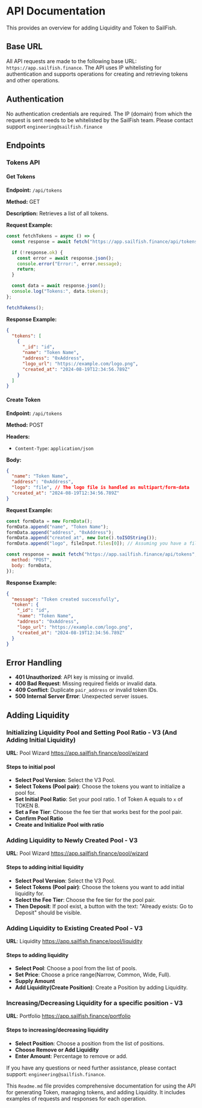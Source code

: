 # API Documentation

This provides an overview for adding Liquidity and Token to SailFish.

## Base URL

All API requests are made to the following base URL: `https://app.sailfish.finance`. The API uses IP whitelisting for authentication and supports operations for creating and retrieving tokens and other operations.

## Authentication

No authentication credentials are required. The IP (domain) from which the request is sent needs to be whitelisted by the SailFish team. Please contact support `engineering@sailfish.finance`

## Endpoints

### Tokens API

#### Get Tokens

**Endpoint:** `/api/tokens`

**Method:** GET

**Description:** Retrieves a list of all tokens.

**Request Example:**

```javascript
const fetchTokens = async () => {
  const response = await fetch("https://app.sailfish.finance/api/tokens");

  if (!response.ok) {
    const error = await response.json();
    console.error("Error:", error.message);
    return;
  }

  const data = await response.json();
  console.log("Tokens:", data.tokens);
};

fetchTokens();
```

**Response Example:**

```json
{
  "tokens": [
    {
      "_id": "id",
      "name": "Token Name",
      "address": "0xAddress",
      "logo_url": "https://example.com/logo.png",
      "created_at": "2024-08-19T12:34:56.789Z"
    }
  ]
}
```

#### Create Token

**Endpoint:** `/api/tokens`

**Method:** POST

**Headers:**

- `Content-Type`: `application/json`

**Body:**

```json
{
  "name": "Token Name",
  "address": "0xAddress",
  "logo": "file", // The logo file is handled as multipart/form-data
  "created_at": "2024-08-19T12:34:56.789Z"
}
```

**Request Example:**

```javascript
const formData = new FormData();
formData.append("name", "Token Name");
formData.append("address", "0xAddress");
formData.append("created_at", new Date().toISOString());
formData.append("logo", fileInput.files[0]); // Assuming you have a file input

const response = await fetch("https://app.sailfish.finance/api/tokens", {
  method: "POST",
  body: formData,
});
```

**Response Example:**

```json
{
  "message": "Token created successfully",
  "token": {
    "_id": "id",
    "name": "Token Name",
    "address": "0xAddress",
    "logo_url": "https://example.com/logo.png",
    "created_at": "2024-08-19T12:34:56.789Z"
  }
}
```

## Error Handling

- **401 Unauthorized**: API key is missing or invalid.
- **400 Bad Request**: Missing required fields or invalid data.
- **409 Conflict**: Duplicate `pair_address` or invalid token IDs.
- **500 Internal Server Error**: Unexpected server issues.

## Adding Liquidity

### Initializing Liquidity Pool and Setting Pool Ratio - V3 (And Adding Initial Liquidity)

**URL**: Pool Wizard <https://app.sailfish.finance/pool/wizard>

#### **Steps to initial pool**

- **Select Pool Version**: Select the V3 Pool.
- **Select Tokens (Pool pair)**: Choose the tokens you want to initialize a pool for.
- **Set Initial Pool Ratio**: Set your pool ratio. 1 of Token A equals to `x` of TOKEN B.
- **Set a Fee Tier**: Choose the fee tier that works best for the pool pair.
- **Confirm Pool Ratio**
- **Create and Initialize Pool with ratio**

### Adding Liquidity to Newly Created Pool - V3

**URL**: Pool Wizard <https://app.sailfish.finance/pool/wizard>

#### **Steps to adding initial liquidity**

- **Select Pool Version**: Select the V3 Pool.
- **Select Tokens (Pool pair)**: Choose the tokens you want to add initial liquidity for.
- **Select the Fee Tier**: Choose the fee tier for the pool pair.
- **Then Deposit**: If pool exist, a button with the text: "Already exists: Go to Deposit" should be visible.

### Adding Liquidity to Existing Created Pool - V3

**URL**: Liquidity <https://app.sailfish.finance/pool/liquidity>

#### **Steps to adding liquidity**

- **Select Pool**: Choose a pool from the list of pools.
- **Set Price**: Choose a price range(Narrow, Common, Wide, Full).
- **Supply Amount**
- **Add Liquidity(Create Position)**: Create a Position by adding Liquidity.

### Increasing/Decreasing Liquidity for a specific position - V3

**URL**: Portfolio <https://app.sailfish.finance/portfolio>

#### **Steps to increasing/decreasing liquidity**

- **Select Position**: Choose a position from the list of positions.
- **Choose Remove or Add Liquidity**
- **Enter Amount**: Percentage to remove or add.

If you have any questions or need further assistance, please contact support: `engineering@sailfish.finance`.

This `Readme.md` file provides comprehensive documentation for using the API for generating Token, managing tokens, and adding Liquidity. It includes examples of requests and responses for each operation.
